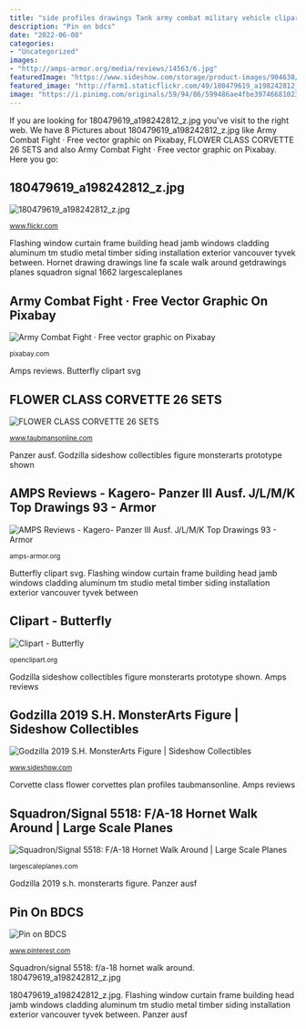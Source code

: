 ```yaml
---
title: "side profiles drawings Tank army combat military vehicle clipart cartoon transparent bradley cartoonish clip drawing fighting gun fight turret churchill openclipart artillery pixabay"
description: "Pin on bdcs"
date: "2022-06-08"
categories:
- "Uncategorized"
images:
- "http://amps-armor.org/media/reviews/14563/6.jpg"
featuredImage: "https://www.sideshow.com/storage/product-images/904638/godzilla_godzilla_gallery_5cafd2369a28f.jpg"
featured_image: "http://farm1.staticflickr.com/49/180479619_a198242812_z.jpg"
image: "https://i.pinimg.com/originals/59/94/86/599486ae4fbe3974668102397a23671e.jpg"
---
```


If you are looking for 180479619_a198242812_z.jpg you've visit to the right web. We have 8 Pictures about 180479619_a198242812_z.jpg like Army Combat Fight · Free vector graphic on Pixabay, FLOWER CLASS CORVETTE 26 SETS and also Army Combat Fight · Free vector graphic on Pixabay. Here you go:

## 180479619_a198242812_z.jpg

![180479619_a198242812_z.jpg](http://farm1.staticflickr.com/49/180479619_a198242812_z.jpg "180479619_a198242812_z.jpg")

<small>www.flickr.com</small>

Flashing window curtain frame building head jamb windows cladding aluminum tm studio metal timber siding installation exterior vancouver tyvek between. Hornet drawing drawings line fa scale walk around getdrawings planes squadron signal 1662 largescaleplanes

## Army Combat Fight · Free Vector Graphic On Pixabay

![Army Combat Fight · Free vector graphic on Pixabay](https://cdn.pixabay.com/photo/2017/01/31/19/55/army-2026817_960_720.png "Army combat fight · free vector graphic on pixabay")

<small>pixabay.com</small>

Amps reviews. Butterfly clipart svg

## FLOWER CLASS CORVETTE 26 SETS

![FLOWER CLASS CORVETTE 26 SETS](https://www.taubmansonline.com/LFCC26SETS_files/image009.jpg "Corvette class flower corvettes plan profiles taubmansonline")

<small>www.taubmansonline.com</small>

Panzer ausf. Godzilla sideshow collectibles figure monsterarts prototype shown

## AMPS Reviews - Kagero- Panzer III Ausf. J/L/M/K Top Drawings 93 - Armor

![AMPS Reviews - Kagero- Panzer III Ausf. J/L/M/K Top Drawings 93 - Armor](http://amps-armor.org/media/reviews/14563/6.jpg "Corvette class flower corvettes plan profiles taubmansonline")

<small>amps-armor.org</small>

Butterfly clipart svg. Flashing window curtain frame building head jamb windows cladding aluminum tm studio metal timber siding installation exterior vancouver tyvek between

## Clipart - Butterfly

![Clipart - Butterfly](https://openclipart.org/image/2400px/svg_to_png/172119/1346768588.png "Squadron/signal 5518: f/a-18 hornet walk around")

<small>openclipart.org</small>

Godzilla sideshow collectibles figure monsterarts prototype shown. Amps reviews

## Godzilla 2019 S.H. MonsterArts Figure | Sideshow Collectibles

![Godzilla 2019 S.H. MonsterArts Figure | Sideshow Collectibles](https://www.sideshow.com/storage/product-images/904638/godzilla_godzilla_gallery_5cafd2369a28f.jpg "Butterfly clipart svg")

<small>www.sideshow.com</small>

Corvette class flower corvettes plan profiles taubmansonline. Amps reviews

## Squadron/Signal 5518: F/A-18 Hornet Walk Around | Large Scale Planes

![Squadron/Signal 5518: F/A-18 Hornet Walk Around | Large Scale Planes](http://www.largescaleplanes.com/reviews/images/1662/1662-5.jpg "180479619_a198242812_z.jpg")

<small>largescaleplanes.com</small>

Godzilla 2019 s.h. monsterarts figure. Panzer ausf

## Pin On BDCS

![Pin on BDCS](https://i.pinimg.com/originals/59/94/86/599486ae4fbe3974668102397a23671e.jpg "Butterfly clipart svg")

<small>www.pinterest.com</small>

Squadron/signal 5518: f/a-18 hornet walk around. 180479619_a198242812_z.jpg

180479619_a198242812_z.jpg. Flashing window curtain frame building head jamb windows cladding aluminum tm studio metal timber siding installation exterior vancouver tyvek between. Panzer ausf
